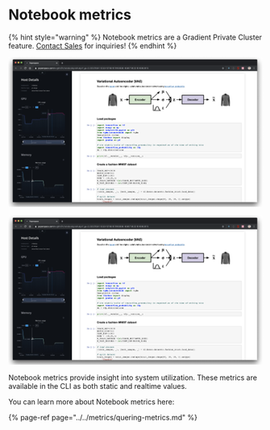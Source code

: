 # Notebook metrics

{% hint style="warning" %}
Notebook metrics are a Gradient Private Cluster feature. [Contact Sales](https://info.paperspace.com/contact-sales) for inquiries!
{% endhint %}

![Full metrics view](../../.gitbook/assets/image%20%28105%29%20%286%29%20%281%29.png)

![](../../.gitbook/assets/image%20%28105%29%20%286%29%20%286%29.png)

Notebook metrics provide insight into system utilization.  These metrics are available in the CLI as both static and realtime values.  

You can learn more about Notebook metrics here:

{% page-ref page="../../metrics/quering-metrics.md" %}







